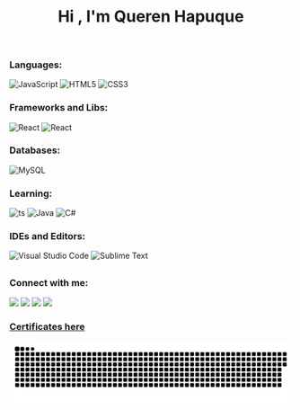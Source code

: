 <h1 align="center">Hi , I'm Queren Hapuque</h1>

<div style="display: inline_block"><br>
  <h3 align="left">Languages:</h3>
<p align="left">
  <img alt="JavaScript" src="https://img.shields.io/badge/JavaScript-F7DF1E?style=for-the-badge&logo=javascript&logoColor=black"/>
   <img alt="HTML5" src="https://img.shields.io/badge/html5-%23E34F26.svg?style=for-the-badge&logo=html5&logoColor=white"/>
  <img alt="CSS3" src="https://img.shields.io/badge/css3-%231572B6.svg?style=for-the-badge&logo=css3&logoColor=white"/>
     
  
  <h3 align="left">Frameworks and Libs:</h3>
<p align="left">
     <img alt="React" src="https://img.shields.io/badge/React-20232A?style=for-the-badge&logo=react&logoColor=61DAFB"/>
    <img alt="React" src="https://img.shields.io/badge/Bootstrap-563D7C?style=for-the-badge&logo=bootstrap&logoColor=white"/>
  
  <h3 align="left">Databases:</h3>
    <img alt="MySQL" src="https://img.shields.io/badge/MySQL-00000F?style=for-the-badge&logo=mysql&logoColor=white"/>

  <h3 align="left">Learning:</h3>
<p align="left">
   <img alt="ts" src="https://img.shields.io/badge/typescript-%23007ACC.svg?style=for-the-badge&logo=typescript&logoColor=white"/>
   <img alt="Java" src="https://img.shields.io/badge/Java-ED8B00?style=for-the-badge&logo=java&logoColor=white"/>
  <img alt="C#" src="https://img.shields.io/badge/c%23-%23239120.svg?style=for-the-badge&logo=c-sharp&logoColor=white"/>
 
  
   <h3 align="left">IDEs and Editors:</h3>
<p align="left">
<img alt="Visual Studio Code" src="https://img.shields.io/badge/VisualStudioCode-0078d7.svg?style=for-the-badge&logo=visual-studio-code&logoColor=white"/>
<img alt="Sublime Text" src="https://img.shields.io/badge/sublime_text-%23575757.svg?style=for-the-badge&logo=sublime-text&logoColor=important"/>
</p>
   </div>
  
  ##
 
<div>
  <h3 align="left">Connect with me:</h3>
<p align="left">
     <a href="https://www.linkedin.com/in/queren-hapuque-fernandes-b685321aa/" target="_blank"><img src="https://img.shields.io/badge/-LinkedIn-%230077B5?style=for-the-badge&logo=linkedin&logoColor=white" target="_blank"></a> 
   <a href="https://www.instagram.com/29queren.fernandes/" target="_blank"><img src="https://img.shields.io/badge/Instagram-E4405F?style=for-the-badge&logo=instagram&logoColor=white" target="_blank"></a>
  <a href="https://discord.gg/Q3ySCBeA" target="_blank"><img src="https://img.shields.io/badge/Discord-7289DA?style=for-the-badge&logo=discord&logoColor=white" target="_blank"></a> 
 	<a href="https://www.twitch.tv/querenfernandes" target="_blank"><img src="https://img.shields.io/badge/Twitch-9146FF?style=for-the-badge&logo=twitch&logoColor=white" target="_blank"></a>
 
  <a href="https://github.com/QuerenHapuqueRocha/Certificates"><h3 align="left">Certificates here</h3></a>
    
![Snake animation](https://github.com/QuerenHapuqueRocha/QuerenHapuqueRocha/blob/output/github-contribution-grid-snake.svg)

</div>

